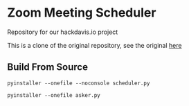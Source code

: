 # Zoom Meeting Scheduler
Repository for our hackdavis.io project

This is a clone of the original repository, see the original [here](https://github.com/davidteather/zoom-scheduler)


## Build From Source

```
pyinstaller --onefile --noconsole scheduler.py
```

```
pyinstaller --onefile asker.py
`````
